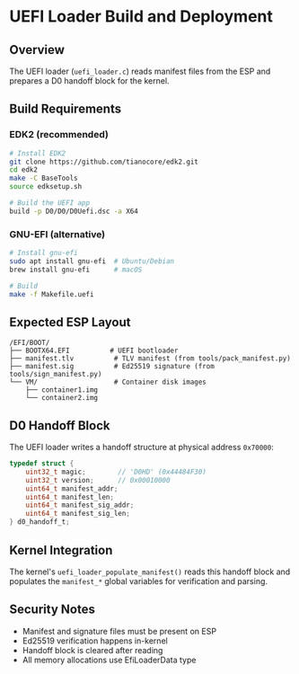 # UEFI Loader Build and Deployment

## Overview

The UEFI loader (`uefi_loader.c`) reads manifest files from the ESP and prepares a D0 handoff block for the kernel.

## Build Requirements

### EDK2 (recommended)
```bash
# Install EDK2
git clone https://github.com/tianocore/edk2.git
cd edk2
make -C BaseTools
source edksetup.sh

# Build the UEFI app
build -p D0/D0/D0Uefi.dsc -a X64
```

### GNU-EFI (alternative)
```bash
# Install gnu-efi
sudo apt install gnu-efi  # Ubuntu/Debian
brew install gnu-efi      # macOS

# Build
make -f Makefile.uefi
```

## Expected ESP Layout

```
/EFI/BOOT/
├── BOOTX64.EFI          # UEFI bootloader
├── manifest.tlv          # TLV manifest (from tools/pack_manifest.py)
├── manifest.sig          # Ed25519 signature (from tools/sign_manifest.py)
└── VM/                   # Container disk images
    ├── container1.img
    └── container2.img
```

## D0 Handoff Block

The UEFI loader writes a handoff structure at physical address `0x70000`:

```c
typedef struct {
    uint32_t magic;        // 'D0HD' (0x44484F30)
    uint32_t version;      // 0x00010000
    uint64_t manifest_addr;
    uint64_t manifest_len;
    uint64_t manifest_sig_addr;
    uint64_t manifest_sig_len;
} d0_handoff_t;
```

## Kernel Integration

The kernel's `uefi_loader_populate_manifest()` reads this handoff block and populates the `manifest_*` global variables for verification and parsing.

## Security Notes

- Manifest and signature files must be present on ESP
- Ed25519 verification happens in-kernel
- Handoff block is cleared after reading
- All memory allocations use EfiLoaderData type
